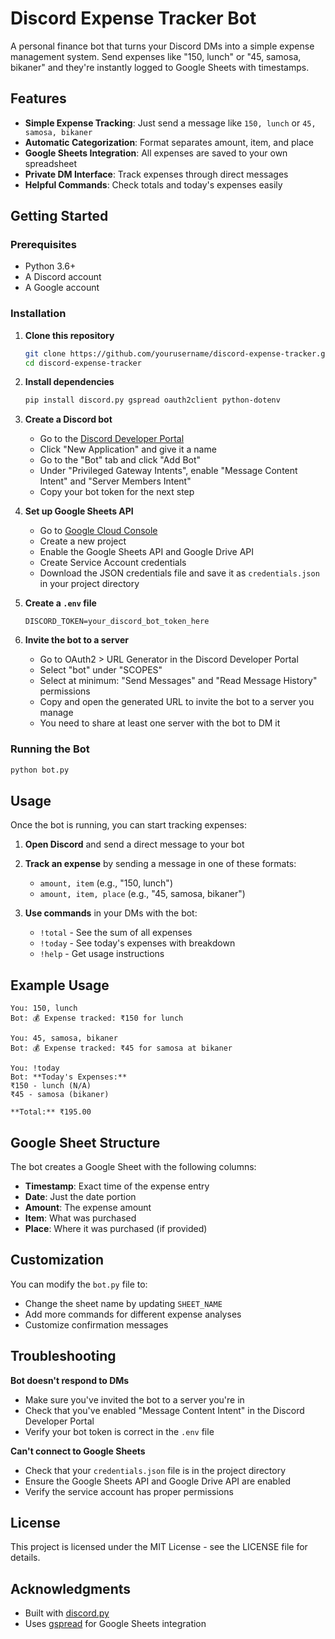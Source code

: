 # Discord Expense Tracker Bot

A personal finance bot that turns your Discord DMs into a simple expense management system. Send expenses like "150, lunch" or "45, samosa, bikaner" and they're instantly logged to Google Sheets with timestamps.

## Features

- **Simple Expense Tracking**: Just send a message like `150, lunch` or `45, samosa, bikaner`
- **Automatic Categorization**: Format separates amount, item, and place
- **Google Sheets Integration**: All expenses are saved to your own spreadsheet
- **Private DM Interface**: Track expenses through direct messages
- **Helpful Commands**: Check totals and today's expenses easily

## Getting Started

### Prerequisites

- Python 3.6+
- A Discord account
- A Google account

### Installation

1. **Clone this repository**
   ```bash
   git clone https://github.com/yourusername/discord-expense-tracker.git
   cd discord-expense-tracker
   ```

2. **Install dependencies**
   ```bash
   pip install discord.py gspread oauth2client python-dotenv
   ```

3. **Create a Discord bot**
   - Go to the [Discord Developer Portal](https://discord.com/developers/applications)
   - Click "New Application" and give it a name
   - Go to the "Bot" tab and click "Add Bot"
   - Under "Privileged Gateway Intents", enable "Message Content Intent" and "Server Members Intent"
   - Copy your bot token for the next step

4. **Set up Google Sheets API**
   - Go to [Google Cloud Console](https://console.cloud.google.com/)
   - Create a new project
   - Enable the Google Sheets API and Google Drive API
   - Create Service Account credentials
   - Download the JSON credentials file and save it as `credentials.json` in your project directory

5. **Create a `.env` file**
   ```
   DISCORD_TOKEN=your_discord_bot_token_here
   ```

6. **Invite the bot to a server**
   - Go to OAuth2 > URL Generator in the Discord Developer Portal
   - Select "bot" under "SCOPES"
   - Select at minimum: "Send Messages" and "Read Message History" permissions
   - Copy and open the generated URL to invite the bot to a server you manage
   - You need to share at least one server with the bot to DM it

### Running the Bot

```bash
python bot.py
```

## Usage

Once the bot is running, you can start tracking expenses:

1. **Open Discord** and send a direct message to your bot
2. **Track an expense** by sending a message in one of these formats:
   - `amount, item` (e.g., "150, lunch")
   - `amount, item, place` (e.g., "45, samosa, bikaner")

3. **Use commands** in your DMs with the bot:
   - `!total` - See the sum of all expenses
   - `!today` - See today's expenses with breakdown
   - `!help` - Get usage instructions

## Example Usage

```
You: 150, lunch
Bot: 💰 Expense tracked: ₹150 for lunch

You: 45, samosa, bikaner
Bot: 💰 Expense tracked: ₹45 for samosa at bikaner

You: !today
Bot: **Today's Expenses:**
₹150 - lunch (N/A)
₹45 - samosa (bikaner)

**Total:** ₹195.00
```

## Google Sheet Structure

The bot creates a Google Sheet with the following columns:
- **Timestamp**: Exact time of the expense entry
- **Date**: Just the date portion
- **Amount**: The expense amount
- **Item**: What was purchased
- **Place**: Where it was purchased (if provided)

## Customization

You can modify the `bot.py` file to:
- Change the sheet name by updating `SHEET_NAME`
- Add more commands for different expense analyses
- Customize confirmation messages

## Troubleshooting

**Bot doesn't respond to DMs**
- Make sure you've invited the bot to a server you're in
- Check that you've enabled "Message Content Intent" in the Discord Developer Portal
- Verify your bot token is correct in the `.env` file

**Can't connect to Google Sheets**
- Check that your `credentials.json` file is in the project directory
- Ensure the Google Sheets API and Google Drive API are enabled
- Verify the service account has proper permissions

## License

This project is licensed under the MIT License - see the LICENSE file for details.

## Acknowledgments

- Built with [discord.py](https://discordpy.readthedocs.io/)
- Uses [gspread](https://gspread.readthedocs.io/) for Google Sheets integration